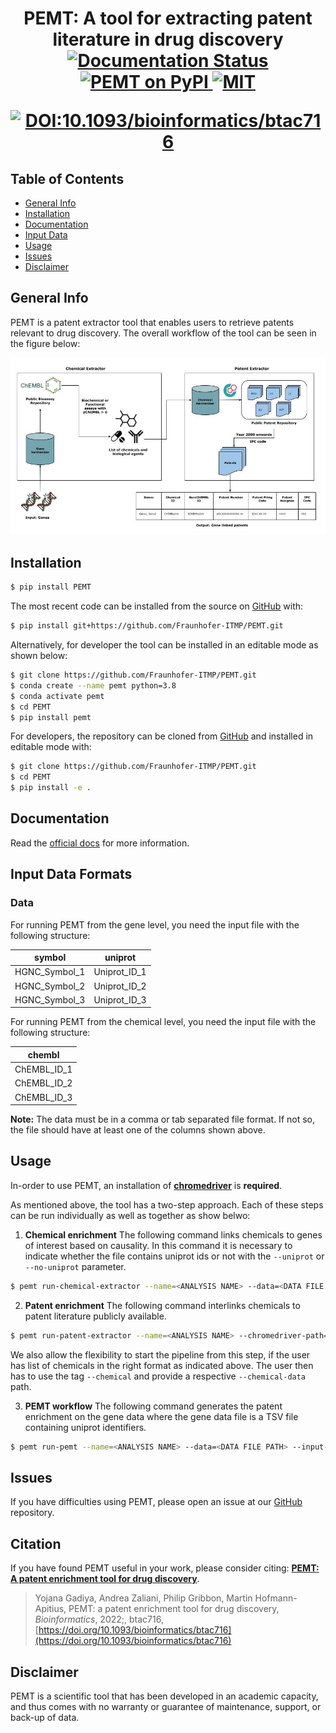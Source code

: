 <h1 align="center">
  PEMT: A tool for extracting patent literature in drug discovery
  <br/>
    <a href='https://pemt.readthedocs.io/en/latest/?badge=latest'>
        <img src='https://readthedocs.org/projects/pemt/badge/?version=latest' alt='Documentation Status' />
    </a>
    <a href="https://pypi.org/project/PEMT/">
        <img src="https://img.shields.io/pypi/v/PEMT" alt="PEMT on PyPI">
    </a>
    <a href="https://github.com/Fraunhofer-ITMP/PET/blob/master/LICENSE">
        <img src="https://img.shields.io/pypi/l/PEMT" alt="MIT">
    </a>

 [![DOI:10.1093/bioinformatics/btac716](http://img.shields.io/badge/DOI-110.1093/bioinformatics/btac716-B31B1B.svg)](https://doi.org/10.1093/bioinformatics/btac716)

</h1>

## Table of Contents

* [General Info](#general-info)
* [Installation](#installation)
* [Documentation](#documentation)
* [Input Data](#input-data-formats)
* [Usage](#usage)
* [Issues](#issues)
* [Disclaimer](#disclaimer)

## General Info

PEMT is a patent extractor tool that enables users to retrieve patents relevant to drug discovery. The overall workflow of the tool can be seen in the figure below:

<p align="center">
  <img src="docs/source/framework.jpg">
</p>

## Installation

[comment]: <> (The code can be installed from [PyPI]&#40;https://pypi.org/project/clep/&#41; with:)

```bash
$ pip install PEMT
```

The most recent code can be installed from the source on [GitHub](https://github.com/Fraunhofer-ITMP/PEMT) with:

```bash
$ pip install git+https://github.com/Fraunhofer-ITMP/PEMT.git
```

Alternatively, for developer the tool can be installed in an editable mode as shown below:

```bash
$ git clone https://github.com/Fraunhofer-ITMP/PEMT.git
$ conda create --name pemt python=3.8
$ conda activate pemt
$ cd PEMT
$ pip install pemt
```

For developers, the repository can be cloned from [GitHub](https://github.com/Fraunhofer-ITMP/PEMT) and installed in editable mode with:

```bash
$ git clone https://github.com/Fraunhofer-ITMP/PEMT.git
$ cd PEMT
$ pip install -e .
```

## Documentation

Read the [official docs](https://pemt.readthedocs.io/en/latest/) for more information.

## Input Data Formats

### Data

For running PEMT from the gene level, you need the input file with the following structure:

| symbol | uniprot |
| ------ | -------- |
| HGNC_Symbol_1 | Uniprot_ID_1
| HGNC_Symbol_2 | Uniprot_ID_2
| HGNC_Symbol_3 | Uniprot_ID_3  

For running PEMT from the chemical level, you need the input file with the following structure:

| chembl |  
| ------ |
| ChEMBL_ID_1
| ChEMBL_ID_2
| ChEMBL_ID_3

**Note:** The data must be in a comma or tab separated file format. If not so, the file should have at least one of the columns shown above.


## Usage

In-order to use PEMT, an installation of [**chromedriver**](https://chromedriver.chromium.org/) is **required**.

As mentioned above, the tool has a two-step approach. Each of these steps can be run individually as well as together as show belwo:

1. **Chemical enrichment**
The following command links chemicals to genes of interest based on causality. In this command it is necessary to indicate whether the file contains uniprot ids or not with the `--uniprot` or `--no-uniprot` parameter.

```bash
$ pemt run-chemical-extractor --name=<ANALYSIS NAME> --data=<DATA FILE PATH> --input-type=<DATA FILE SEPARATOR> --uniprot

```

2. **Patent enrichment**
The following command interlinks chemicals to patent literature publicly available.

```bash
$ pemt run-patent-extractor --name=<ANALYSIS NAME> --chromedriver-path=<PATH TO CHROMEDRIVER> --os=<OS NAME> --no-chemical
```

We also allow the flexibility to start the pipeline from this step, if the user has list of chemicals in the right format as indicated above. The user then has to use the tag `--chemical` and provide a respective `--chemical-data` path.

3. **PEMT workflow**
The following command generates the patent enrichment on the gene data where the gene data file is a TSV file containing uniprot identifiers.

```bash
$ pemt run-pemt --name=<ANALYSIS NAME> --data=<DATA FILE PATH> --input-type=<DATA FILE SEPARATOR> --chromedriver-path=<PATH TO CHROMEDRIVER> --os=<OS NAME>
```

## Issues

If you have difficulties using PEMT, please open an issue at our [GitHub](https://github.com/Fraunhofer-ITMP/PEMT) repository.

## Citation

If you have found PEMT useful in your work, please consider citing: [**PEMT: A patent enrichment tool for drug discovery**](https://doi.org/10.1093/bioinformatics/btac716).

> Yojana Gadiya, Andrea Zaliani, Philip Gribbon, Martin Hofmann-Apitius, PEMT: a patent enrichment tool for drug discovery, *Bioinformatics*, 2022;, btac716, [https://doi.org/10.1093/bioinformatics/btac716](https://doi.org/10.1093/bioinformatics/btac716)

## Disclaimer

PEMT is a scientific tool that has been developed in an academic capacity, and thus comes with no warranty or guarantee of maintenance, support, or back-up of data.
